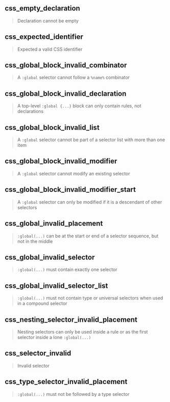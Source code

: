 ## css_empty_declaration

> Declaration cannot be empty

## css_expected_identifier

> Expected a valid CSS identifier

## css_global_block_invalid_combinator

> A `:global` selector cannot follow a `%name%` combinator

## css_global_block_invalid_declaration

> A top-level `:global {...}` block can only contain rules, not declarations

## css_global_block_invalid_list

> A `:global` selector cannot be part of a selector list with more than one item

## css_global_block_invalid_modifier

> A `:global` selector cannot modify an existing selector

## css_global_block_invalid_modifier_start

> A `:global` selector can only be modified if it is a descendant of other selectors

## css_global_invalid_placement

> `:global(...)` can be at the start or end of a selector sequence, but not in the middle

## css_global_invalid_selector

> `:global(...)` must contain exactly one selector

## css_global_invalid_selector_list

> `:global(...)` must not contain type or universal selectors when used in a compound selector

## css_nesting_selector_invalid_placement

> Nesting selectors can only be used inside a rule or as the first selector inside a lone `:global(...)`

## css_selector_invalid

> Invalid selector

## css_type_selector_invalid_placement

> `:global(...)` must not be followed by a type selector
